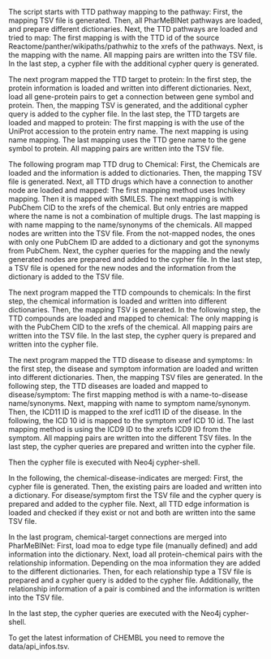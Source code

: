 The script starts with TTD pathway mapping to the pathway:
    First, the mapping TSV file is generated.
    Then, all PharMeBINet pathways are loaded, and prepare different dictionaries.
    Next, the TTD pathways are loaded and tried to map:
        The first mapping is with the TTD id of the source Reactome/panther/wikipaths/pathwhiz to the xrefs of the pathways.
        Next, is the mapping with the name.
    All mapping pairs are written into the TSV file.
    In the last step, a cypher file with the additional cypher query is generated.

The next program mapped the TTD target to protein:
    In the first step, the protein information is loaded and written into different dictionaries.
    Next, load all gene-protein pairs to get a connection between gene symbol and protein.
    Then, the mapping TSV is generated, and the additional cypher query is added to the cypher file.
    In the last step, the TTD targets are loaded and mapped to protein:
        The first mapping is with the use of the UniProt accession to the protein entry name.
        The next mapping is using name mapping.
        The last mapping uses the TTD gene name to the gene symbol to protein.
    All mapping pairs are written into the TSV file.

The following program map TTD drug to Chemical:
    First, the Chemicals are loaded and the information is added to dictionaries.
    Then, the mapping TSV file is generated.
    Next, all TTD drugs which have a connection to another node are loaded and mapped:
        The first mapping method uses Inchikey mapping.
        Then it is mapped with SMILES.
        The next mapping is with PubChem CID to the xrefs of the chemical. But only entries are mapped where the name is not a combination of multiple drugs.
        The last mapping is with name mapping to the name/synonyms of the chemicals.
    All mapped nodes are written into the TSV file.
    From the not-mapped nodes, the ones with only one PubChem ID are added to a dictionary and got the synonyms from PubChem.
    Next, the cypher queries for the mapping and the newly generated nodes are prepared and added to the cypher file.
    In the last step, a TSV file is opened for the new nodes and the information from the dictionary is added to the TSV file.

The next program mapped the TTD compounds to chemicals:
    In the first step, the chemical information is loaded and written into different dictionaries.
    Then, the mapping TSV is generated.
    In the following step, the TTD compounds are loaded and mapped to chemical:
        The only mapping is with the PubChem CID to the xrefs of the chemical.
    All mapping pairs are written into the TSV file.
    In the last step, the cypher query is prepared and written into the cypher file.


The next program mapped the TTD disease to disease and symptoms:
    In the first step, the disease and symptom information are loaded and written into different dictionaries.
    Then, the mapping TSV files are generated.
    In the following step, the TTD diseases are loaded and mapped to disease/symptom:
        The first mapping method is with a name-to-disease name/synonyms.
        Next, mapping with name to symptom name/synonym.
        Then, the ICD11 ID is mapped to the xref icd11 ID of the disease.
        In the following, the ICD 10 id is mapped to the symptom xref ICD 10 id.
        The last mapping method is using the ICD9 ID to the xrefs ICD9 ID from the symptom.
    All mapping pairs are written into the different TSV files.
    In the last step, the cypher queries are prepared and written into the cypher file.


Then the cypher file is executed with Neo4j cypher-shell.

In the following, the chemical-disease-indicates are merged:
    First, the cypher file is generated.
    Then, the existing pairs are loaded and written into a dictionary.
    For disease/symptom first the TSV file and the cypher query is prepared and added to the cypher file.
    Next, all TTD edge information is loaded and checked if they exist or not and both are written into the same TSV file.

In the last program, chemical-target connections are merged into PharMeBINet:
    First, load moa to edge type file (manually defined) and add information into the dictionary.
    Next, load all protein-chemical pairs with the relationship information.
    Depending on the moa information they are added to the different dictionaries.
    Then, for each relationship type a TSV file is prepared and a cypher query is added to the cypher file.
    Additionally, the relationship information of a pair is combined and the information is written into the TSV file.

In the last step, the cypher queries are executed with the Neo4j cypher-shell.

To get the latest information of CHEMBL you need to remove the data/api_infos.tsv.